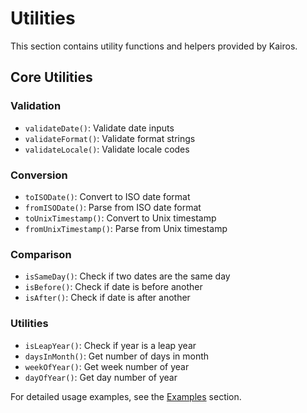 # Utilities

This section contains utility functions and helpers provided by Kairos.

## Core Utilities

### Validation
- `validateDate()`: Validate date inputs
- `validateFormat()`: Validate format strings
- `validateLocale()`: Validate locale codes

### Conversion
- `toISODate()`: Convert to ISO date format
- `fromISODate()`: Parse from ISO date format
- `toUnixTimestamp()`: Convert to Unix timestamp
- `fromUnixTimestamp()`: Parse from Unix timestamp

### Comparison
- `isSameDay()`: Check if two dates are the same day
- `isBefore()`: Check if date is before another
- `isAfter()`: Check if date is after another

### Utilities
- `isLeapYear()`: Check if year is a leap year
- `daysInMonth()`: Get number of days in month
- `weekOfYear()`: Get week number of year
- `dayOfYear()`: Get day number of year

For detailed usage examples, see the [Examples](../examples/README.md) section.

